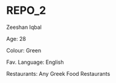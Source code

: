 # REPO_2

Zeeshan Iqbal 

Age: 28 

Colour: Green 

Fav. Language: English

Restaurants: Any Greek Food Restaurants
